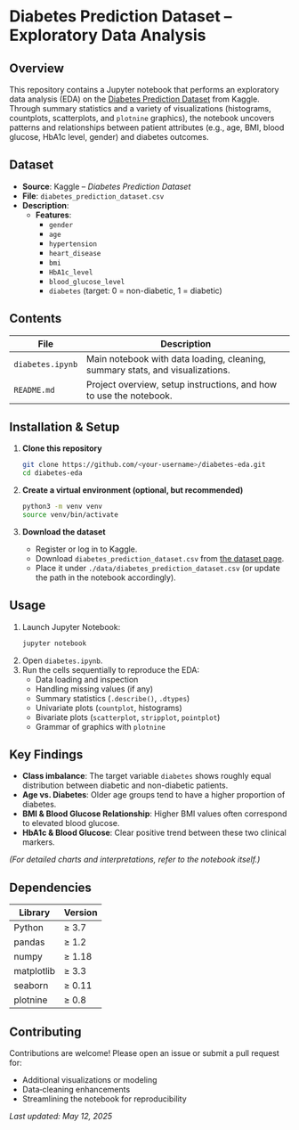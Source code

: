 
# Diabetes Prediction Dataset – Exploratory Data Analysis

## Overview

This repository contains a Jupyter notebook that performs an exploratory data analysis (EDA) on the [Diabetes Prediction Dataset](https://www.kaggle.com/datasets/mathchi/diabetes-prediction-dataset) from Kaggle. Through summary statistics and a variety of visualizations (histograms, countplots, scatterplots, and `plotnine` graphics), the notebook uncovers patterns and relationships between patient attributes (e.g., age, BMI, blood glucose, HbA1c level, gender) and diabetes outcomes.

## Dataset

- **Source**: Kaggle – _Diabetes Prediction Dataset_  
- **File**: `diabetes_prediction_dataset.csv`  
- **Description**:  
  - **Features**:  
    - `gender`  
    - `age`  
    - `hypertension`  
    - `heart_disease`  
    - `bmi`  
    - `HbA1c_level`  
    - `blood_glucose_level`  
    - `diabetes` (target: 0 = non-diabetic, 1 = diabetic)

## Contents

| File                         | Description                                |
|------------------------------|--------------------------------------------|
| `diabetes.ipynb`             | Main notebook with data loading, cleaning, summary stats, and visualizations. |
| `README.md`                  | Project overview, setup instructions, and how to use the notebook. |

## Installation & Setup

1. **Clone this repository**  
   ```bash
   git clone https://github.com/<your-username>/diabetes-eda.git
   cd diabetes-eda
   ```

2. **Create a virtual environment (optional, but recommended)**  
   ```bash
   python3 -m venv venv
   source venv/bin/activate
   ```

3. **Download the dataset**  
   - Register or log in to Kaggle.
   - Download `diabetes_prediction_dataset.csv` from [the dataset page](https://www.kaggle.com/datasets/mathchi/diabetes-prediction-dataset).
   - Place it under `./data/diabetes_prediction_dataset.csv` (or update the path in the notebook accordingly).

## Usage

1. Launch Jupyter Notebook:
   ```bash
   jupyter notebook
   ```
2. Open `diabetes.ipynb`.
3. Run the cells sequentially to reproduce the EDA:
   - Data loading and inspection  
   - Handling missing values (if any)  
   - Summary statistics (`.describe()`, `.dtypes`)  
   - Univariate plots (`countplot`, histograms)  
   - Bivariate plots (`scatterplot`, `stripplot`, `pointplot`)  
   - Grammar of graphics with `plotnine`

## Key Findings

- **Class imbalance**: The target variable `diabetes` shows roughly equal distribution between diabetic and non-diabetic patients.
- **Age vs. Diabetes**: Older age groups tend to have a higher proportion of diabetes.
- **BMI & Blood Glucose Relationship**: Higher BMI values often correspond to elevated blood glucose.
- **HbA1c & Blood Glucose**: Clear positive trend between these two clinical markers.

*(For detailed charts and interpretations, refer to the notebook itself.)*

## Dependencies

| Library    | Version |
|------------|---------|
| Python     | ≥ 3.7   |
| pandas     | ≥ 1.2   |
| numpy      | ≥ 1.18  |
| matplotlib | ≥ 3.3   |
| seaborn    | ≥ 0.11  |
| plotnine   | ≥ 0.8   |

## Contributing

Contributions are welcome! Please open an issue or submit a pull request for:
- Additional visualizations or modeling  
- Data‐cleaning enhancements  
- Streamlining the notebook for reproducibility

*Last updated: May 12, 2025*  
